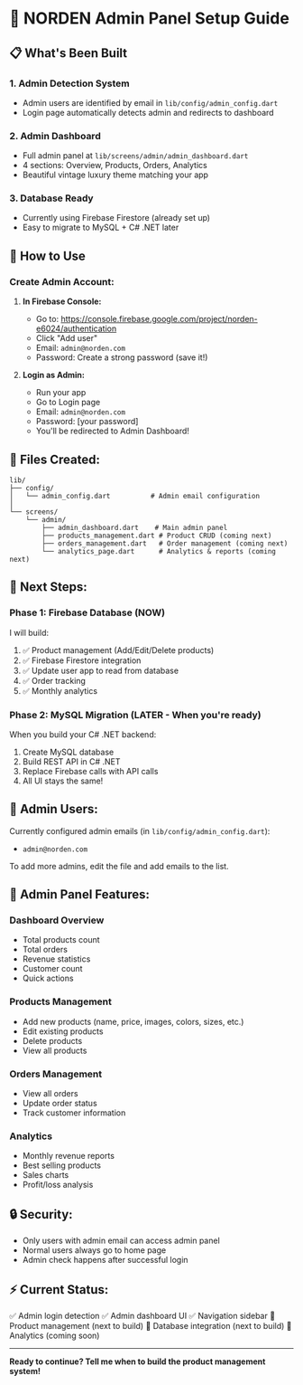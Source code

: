 # 🔐 NORDEN Admin Panel Setup Guide

## 📋 What's Been Built

### 1. **Admin Detection System**
   - Admin users are identified by email in `lib/config/admin_config.dart`
   - Login page automatically detects admin and redirects to dashboard

### 2. **Admin Dashboard** 
   - Full admin panel at `lib/screens/admin/admin_dashboard.dart`
   - 4 sections: Overview, Products, Orders, Analytics
   - Beautiful vintage luxury theme matching your app

### 3. **Database Ready**
   - Currently using Firebase Firestore (already set up)
   - Easy to migrate to MySQL + C# .NET later

## 🚀 How to Use

### Create Admin Account:

1. **In Firebase Console:**
   - Go to: https://console.firebase.google.com/project/norden-e6024/authentication
   - Click "Add user"
   - Email: `admin@norden.com`
   - Password: Create a strong password (save it!)

2. **Login as Admin:**
   - Run your app
   - Go to Login page
   - Email: `admin@norden.com`
   - Password: [your password]
   - You'll be redirected to Admin Dashboard!

## 📁 Files Created:

```
lib/
├── config/
│   └── admin_config.dart          # Admin email configuration
│
└── screens/
    └── admin/
        ├── admin_dashboard.dart    # Main admin panel
        ├── products_management.dart # Product CRUD (coming next)
        ├── orders_management.dart   # Order management (coming next)
        └── analytics_page.dart      # Analytics & reports (coming next)
```

## 🎯 Next Steps:

### Phase 1: Firebase Database (NOW)
I will build:
1. ✅ Product management (Add/Edit/Delete products)
2. ✅ Firebase Firestore integration
3. ✅ Update user app to read from database
4. ✅ Order tracking
5. ✅ Monthly analytics

### Phase 2: MySQL Migration (LATER - When you're ready)
When you build your C# .NET backend:
1. Create MySQL database
2. Build REST API in C# .NET
3. Replace Firebase calls with API calls
4. All UI stays the same!

## 👤 Admin Users:

Currently configured admin emails (in `lib/config/admin_config.dart`):
- `admin@norden.com`

To add more admins, edit the file and add emails to the list.

## 🎨 Admin Panel Features:

### Dashboard Overview
- Total products count
- Total orders
- Revenue statistics
- Customer count
- Quick actions

### Products Management
- Add new products (name, price, images, colors, sizes, etc.)
- Edit existing products
- Delete products
- View all products

### Orders Management
- View all orders
- Update order status
- Track customer information

### Analytics
- Monthly revenue reports
- Best selling products
- Sales charts
- Profit/loss analysis

## 🔒 Security:

- Only users with admin email can access admin panel
- Normal users always go to home page
- Admin check happens after successful login

## ⚡ Current Status:

✅ Admin login detection
✅ Admin dashboard UI
✅ Navigation sidebar
🔄 Product management (next to build)
🔄 Database integration (next to build)
🔄 Analytics (coming soon)

---

**Ready to continue? Tell me when to build the product management system!**

